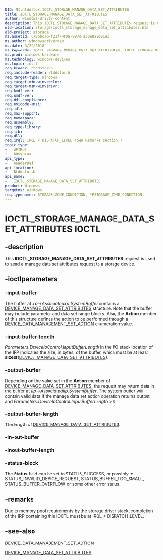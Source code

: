 ```yaml
---
UID: NI:ntddstor.IOCTL_STORAGE_MANAGE_DATA_SET_ATTRIBUTES
title: IOCTL_STORAGE_MANAGE_DATA_SET_ATTRIBUTES
author: windows-driver-content
description: This IOCTL_STORAGE_MANAGE_DATA_SET_ATTRIBUTES request is used to send a manage data set attributes request to a storage device.
old-location: storage\ioctl_storage_manage_data_set_attributes.htm
old-project: storage
ms.assetid: 678bbca6-f21f-480a-897d-a30e922d01e3
ms.author: windowsdriverdev
ms.date: 3/29/2018
ms.keywords: IOCTL_STORAGE_MANAGE_DATA_SET_ATTRIBUTES, IOCTL_STORAGE_MANAGE_DATA_SET_ATTRIBUTES control code [Storage Devices], k307_99edaea9-af25-4aba-ba16-0758c63252b6.xml, ntddstor/IOCTL_STORAGE_MANAGE_DATA_SET_ATTRIBUTES, storage.ioctl_storage_manage_data_set_attributes
ms.prod: windows-hardware
ms.technology: windows-devices
ms.topic: ioctl
req.header: ntddstor.h
req.include-header: Ntddstor.h
req.target-type: Windows
req.target-min-winverclnt: 
req.target-min-winversvr: 
req.kmdf-ver: 
req.umdf-ver: 
req.ddi-compliance: 
req.unicode-ansi: 
req.idl: 
req.max-support: 
req.namespace: 
req.assembly: 
req.type-library: 
req.lib: 
req.dll: 
req.irql: IRQL < DISPATCH_LEVEL (See Remarks section.)
topic_type:
-	APIRef
-	kbSyntax
api_type:
-	HeaderDef
api_location:
-	Ntddstor.h
api_name:
-	IOCTL_STORAGE_MANAGE_DATA_SET_ATTRIBUTES
product: Windows
targetos: Windows
req.typenames: STORAGE_ZONE_CONDITION, *PSTORAGE_ZONE_CONDITION
---
```


# IOCTL_STORAGE_MANAGE_DATA_SET_ATTRIBUTES IOCTL


## -description



This <b>IOCTL_STORAGE_MANAGE_DATA_SET_ATTRIBUTES</b> request is used to send a manage data set attributes request to a storage device.




## -ioctlparameters




### -input-buffer

The buffer at <i>Irp-&gt;AssociatedIrp.SystemBuffer</i> contains a <a href="https://msdn.microsoft.com/library/windows/hardware/ff552527">DEVICE_MANAGE_DATA_SET_ATTRIBUTES</a> structure. Note that the buffer may include parameter and data set range blocks. Also, the <b>Action</b> member of this structure defines the action to be performed through a <a href="https://msdn.microsoft.com/library/windows/hardware/ff552520">DEVICE_DATA_MANAGEMENT_SET_ACTION</a> enumeration value.
       


### -input-buffer-length

<i>Parameters.DeviceIoControl.InputBufferLength</i> in the I/O stack location of the IRP indicates the size, in bytes, of the buffer, which must be at least <b>sizeof</b>(<a href="https://msdn.microsoft.com/library/windows/hardware/ff552527">DEVICE_MANAGE_DATA_SET_ATTRIBUTES</a>).


### -output-buffer

Depending on the value set in the <b>Action</b> member of <a href="https://msdn.microsoft.com/library/windows/hardware/ff552527">DEVICE_MANAGE_DATA_SET_ATTRIBUTES</a>, the request may return data in the buffer at <i>Irp-&gt;AssociatedIrp.SystemBuffer</i>. The system buffer will contain valid data if the manage data set action operation returns output and <i>Parameters.DeviceIoControl.InputBufferLength</i> &gt; 0.


### -output-buffer-length

The length of <a href="https://msdn.microsoft.com/library/windows/hardware/ff552527">DEVICE_MANAGE_DATA_SET_ATTRIBUTES</a>.


### -in-out-buffer



<text></text>




### -inout-buffer-length



<text></text>




### -status-block

The <b>Status</b> field can be set to STATUS_SUCCESS, or possibly to STATUS_INVALID_DEVICE_REQUEST, STATUS_BUFFER_TOO_SMALL, STATUS_BUFFER_OVERFLOW, or some other error status.


## -remarks



Due to memory pool requirements by the storage driver stack, completion of the IRP containing this IOCTL must be at IRQL &lt; DISPATCH_LEVEL.




## -see-also




<a href="https://msdn.microsoft.com/library/windows/hardware/ff552520">DEVICE_DATA_MANAGEMENT_SET_ACTION</a>



<a href="https://msdn.microsoft.com/library/windows/hardware/ff552527">DEVICE_MANAGE_DATA_SET_ATTRIBUTES</a>
 

 

